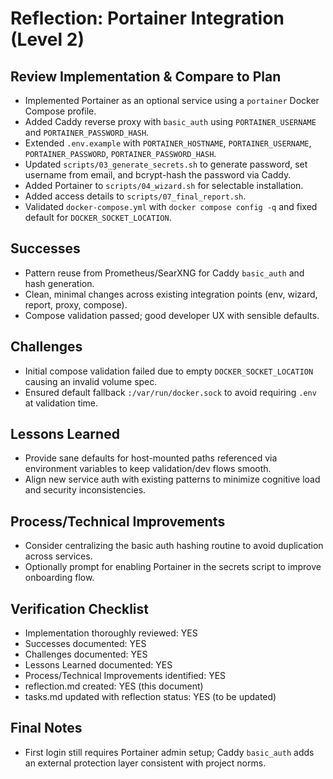 # Reflection: Portainer Integration (Level 2)

## Review Implementation & Compare to Plan
- Implemented Portainer as an optional service using a `portainer` Docker Compose profile.
- Added Caddy reverse proxy with `basic_auth` using `PORTAINER_USERNAME` and `PORTAINER_PASSWORD_HASH`.
- Extended `.env.example` with `PORTAINER_HOSTNAME`, `PORTAINER_USERNAME`, `PORTAINER_PASSWORD`, `PORTAINER_PASSWORD_HASH`.
- Updated `scripts/03_generate_secrets.sh` to generate password, set username from email, and bcrypt-hash the password via Caddy.
- Added Portainer to `scripts/04_wizard.sh` for selectable installation.
- Added access details to `scripts/07_final_report.sh`.
- Validated `docker-compose.yml` with `docker compose config -q` and fixed default for `DOCKER_SOCKET_LOCATION`.

## Successes
- Pattern reuse from Prometheus/SearXNG for Caddy `basic_auth` and hash generation.
- Clean, minimal changes across existing integration points (env, wizard, report, proxy, compose).
- Compose validation passed; good developer UX with sensible defaults.

## Challenges
- Initial compose validation failed due to empty `DOCKER_SOCKET_LOCATION` causing an invalid volume spec.
- Ensured default fallback `:/var/run/docker.sock` to avoid requiring `.env` at validation time.

## Lessons Learned
- Provide sane defaults for host-mounted paths referenced via environment variables to keep validation/dev flows smooth.
- Align new service auth with existing patterns to minimize cognitive load and security inconsistencies.

## Process/Technical Improvements
- Consider centralizing the basic auth hashing routine to avoid duplication across services.
- Optionally prompt for enabling Portainer in the secrets script to improve onboarding flow.

## Verification Checklist
- Implementation thoroughly reviewed: YES
- Successes documented: YES
- Challenges documented: YES
- Lessons Learned documented: YES
- Process/Technical Improvements identified: YES
- reflection.md created: YES (this document)
- tasks.md updated with reflection status: YES (to be updated)

## Final Notes
- First login still requires Portainer admin setup; Caddy `basic_auth` adds an external protection layer consistent with project norms.
